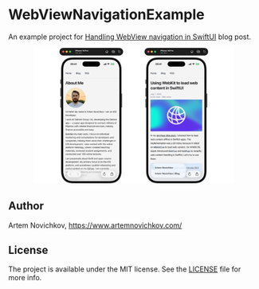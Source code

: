 # WebViewNavigationExample

An example project for [Handling WebView navigation in SwiftUI](https://www.artemnovichkov.com/blog/handling-webview-navigation-in-swiftui) blog post.

<p align="center"/>
  <img src=".github/screenshot.png" width="80%"/>
</p>

## Author

Artem Novichkov, https://www.artemnovichkov.com/

## License

The project is available under the MIT license. See the [LICENSE](./LICENSE) file for more info.

